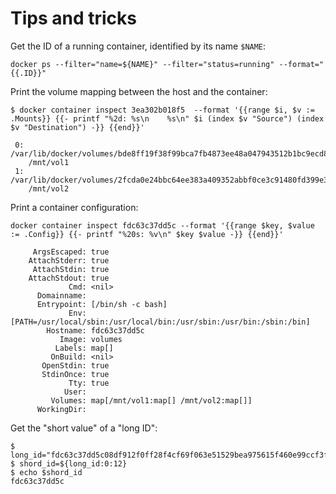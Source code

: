 # Tips and tricks

Get the ID of a running container, identified by its name `$NAME`:

    docker ps --filter="name=${NAME}" --filter="status=running" --format="{{.ID}}"

Print the volume mapping between the host and the container:

    $ docker container inspect 3ea302b018f5  --format '{{range $i, $v := .Mounts}} {{- printf "%2d: %s\n    %s\n" $i (index $v "Source") (index $v "Destination") -}} {{end}}'
    
     0: /var/lib/docker/volumes/bde8ff19f38f99bca7fb4873ee48a047943512b1bc9ecd88880175a1ce104bd0/_data
        /mnt/vol1
     1: /var/lib/docker/volumes/2fcda0e24bbc64ee383a409352abbf0ce3c91480fd399e395805f2868d4fb092/_data
        /mnt/vol2

Print a container configuration:

    docker container inspect fdc63c37dd5c --format '{{range $key, $value := .Config}} {{- printf "%20s: %v\n" $key $value -}} {{end}}'

         ArgsEscaped: true
        AttachStderr: true
         AttachStdin: true
        AttachStdout: true
                 Cmd: <nil>
          Domainname: 
          Entrypoint: [/bin/sh -c bash]
                 Env: [PATH=/usr/local/sbin:/usr/local/bin:/usr/sbin:/usr/bin:/sbin:/bin]
            Hostname: fdc63c37dd5c
               Image: volumes
              Labels: map[]
             OnBuild: <nil>
           OpenStdin: true
           StdinOnce: true
                 Tty: true
                User: 
             Volumes: map[/mnt/vol1:map[] /mnt/vol2:map[]]
          WorkingDir: 



Get the "short value" of a "long ID":

    $ long_id="fdc63c37dd5c08df912f0ff28f4cf69f063e51529bea975615f460e99ccf3f9f"
    $ shord_id=${long_id:0:12}
    $ echo $shord_id
    fdc63c37dd5c



